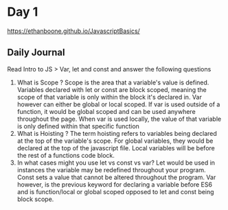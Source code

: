 # Day 1
https://ethanboone.github.io/JavascriptBasics/
## Daily Journal
Read Intro to JS > Var, let and const and answer the following questions
1. What is Scope ?
Scope is the area that a variable's value is defined. Variables declared with let or const are block scoped, meaning the scope of that variable is only within the block it's declared in. Var however can either be global or local scoped. If var is used outside of a function, it would be global scoped and can be used anywhere throughout the page. When var is used locally, the value of that variable is only defined within that specific function
2. What is Hoisting ?
The term hoisting refers to variables being declared at the top of the variable's scope. For global variables, they would be declared at the top of the javascript file. Local variables will be before the rest of a functions code block. 
3. In what cases might you use let vs const vs var?
Let would be used in instances the variable may be redefined throughout your program. Const sets a value that cannot be altered throughout the program. Var however, is the previous keyword for declaring a variable before ES6 and is function/local or global scoped opposed to let and const being block scope.
